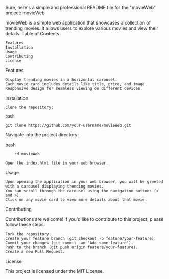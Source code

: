 Sure, here's a simple and professional README file for the "movieWeb" project:
movieWeb

movieWeb is a simple web application that showcases a collection of trending movies. It allows users to explore various movies and view their details.
Table of Contents

    Features
    Installation
    Usage
    Contributing
    License

Features

    Display trending movies in a horizontal carousel.
    Each movie card includes details like title, price, and image.
    Responsive design for seamless viewing on different devices.

Installation

    Clone the repository:

    bash
````
git clone https://github.com/your-username/movieWeb.git
````
Navigate into the project directory:

bash
````
    cd movieWeb
````
    Open the index.html file in your web browser.

Usage

    Upon opening the application in your web browser, you will be greeted with a carousel displaying trending movies.
    You can scroll through the carousel using the navigation buttons (< and >).
    Click on any movie card to view more details about that movie.

Contributing

Contributions are welcome! If you'd like to contribute to this project, please follow these steps:

    Fork the repository.
    Create your feature branch (git checkout -b feature/your-feature).
    Commit your changes (git commit -am 'Add some feature').
    Push to the branch (git push origin feature/your-feature).
    Create a new Pull Request.

License

This project is licensed under the MIT License.
